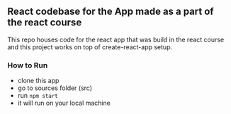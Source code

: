 ## React codebase for the App made as a part of the react course
This repo houses code for the react app that was build in the react course and this project works on top of create-react-app setup.


### How to Run
* clone this app
* go to sources folder (src)
* run `npm start`
* it will run on your local machine
